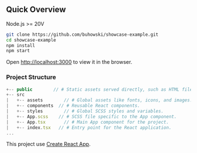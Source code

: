 ## Quick Overview

Node.js >= 20V

```sh
git clone https://github.com/buhowski/showcase-example.git
cd showcase-example
npm install
npm start
```

Open [http://localhost:3000](http://localhost:3000) to view it in the browser.

### Project Structure

```js
+-- public	      // # Static assets served directly, such as HTML file
+-- src
|   +-- assets	      // # Global assets like fonts, icons, and images.
|   +-- components	// # Reusable React components.
|   +-- styles	      // # Global SCSS styles and variables.
|   +-- App.scss	// # SCSS file specific to the App component.
|   +-- App.tsx	      // # Main App component for the project.
|   +-- index.tsx	// # Entry point for the React application.
...
```

This project use [Create React App](https://github.com/facebook/create-react-app).
